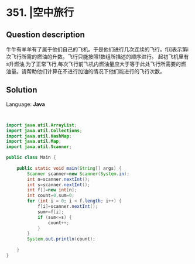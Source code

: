 # 351. |空中旅行

## Question description


牛牛有羊羊有了属于他们自己的飞机。于是他们进行几次连续的飞行。f[i]表示第i次飞行所需的燃油的升数。飞行只能按照f数组所描述的顺序进行。 起初飞机里有s升燃油,为了正常飞行,每次飞行前飞机内燃油量应大于等于此处飞行所需要的燃油量。请帮助他们计算在不进行加油的情况下他们能进行的飞行次数。


## Solution

Language: **Java**

```Java


import java.util.ArrayList;
import java.util.Collections;
import java.util.HashMap;
import java.util.Map;
import java.util.Scanner;

public class Main {
    
    public static void main(String[] args) {
        Scanner scanner=new Scanner(System.in);
        int n=scanner.nextInt();
        int s=scanner.nextInt();
        int f[]=new int[n];
        int count=0,sum=0;
        for (int i = 0; i < f.length; i++) {
            f[i]=scanner.nextInt();
            sum+=f[i];
            if (sum<=s) {
                count++;
            }
        }
        System.out.println(count);
        
    }
}

```


